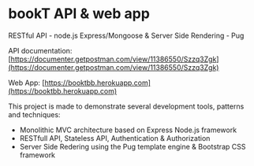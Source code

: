 # bookT API & web app

RESTful API - node.js Express/Mongoose & Server Side Rendering - Pug

API documentation:
[https://documenter.getpostman.com/view/11386550/Szzq3Zgk](https://documenter.getpostman.com/view/11386550/Szzq3Zgk)

Web App:
[https://booktbb.herokuapp.com](https://booktbb.herokuapp.com)

This project is made to demonstrate several development tools, patterns and techniques:

- Monolithic MVC architecture based on Express Node.js framework
- RESTfull API, Stateless API, Authentication & Authorization
- Server Side Redering using the Pug template engine & Bootstrap CSS framework

